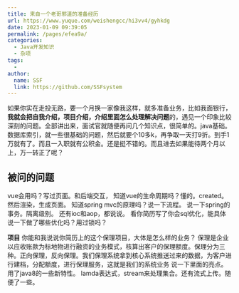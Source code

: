 ```yaml
---
title: 来自一个老哥邪道的准备经历
url: https://www.yuque.com/weishengcc/hi3vv4/gyhkdg
date: 2023-01-09 09:39:05
permalink: /pages/efea9a/
categories: 
  - Java开发知识
  - 杂项
tags: 
  - 
author: 
  name: SSF
  link: https://github.com/SSFsystem
---
```


如果你实在走投无路，要一个月换一家像我这样，就多准备业务，比如我面银行，**我就会把自我介绍，项目介绍，介绍里面怎么处理解决问题**的，遇见一个印象比较深刻的问题。全部讲出来，面试官就随便再问几个知识点，很简单的。java基础。数据库索引，就一些很基础的问题，然后就要个10多k，再争取一天打9折。到手1万就有了。而且一入职就有公积金。还是挺不错的。而且进去如果能待两个月以上，万一转正了呢？

<a name="xOsZF"></a>

## 被问的问题

vue会用吗？写过页面。和后端交互，
知道vue的生命周期吗？懂的。created。然后渲染，生成页面。
知道spring mvc的原理吗？说一下流程。
说一下spring的事务。隔离级别。
还有ioc和aop，都说说。
看你简历写了你会sql优化，能具体说一下做了哪些优化吗？用过锁吗？

**项目**
你能和我说说你简历上的这个保理项目，大体是怎么样的业务？
保理是企业以应收账款为标地物进行融资的业务模式，核算出客户的保理额度。保理分为三种。正向保理，反向保理。我们保理系统拿到核心系统推送过来的数据，为客户进行建档，分配额度，进行保理服务，这就是我们的系统业务
说一下里面的亮点。用了java8的一些新特性。&#x9;
lamda表达式，stream来处理集合。还有流式上传。随便了一些。
